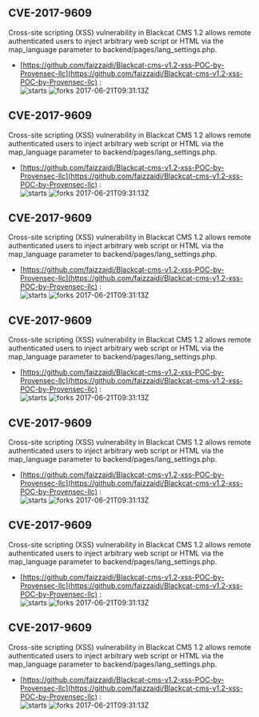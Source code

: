 ## CVE-2017-9609
 Cross-site scripting (XSS) vulnerability in Blackcat CMS 1.2 allows remote authenticated users to inject arbitrary web script or HTML via the map_language parameter to backend/pages/lang_settings.php.

- [https://github.com/faizzaidi/Blackcat-cms-v1.2-xss-POC-by-Provensec-llc](https://github.com/faizzaidi/Blackcat-cms-v1.2-xss-POC-by-Provensec-llc) :  
![starts](https://img.shields.io/github/stars/faizzaidi/Blackcat-cms-v1.2-xss-POC-by-Provensec-llc.svg) 
![forks](https://img.shields.io/github/forks/faizzaidi/Blackcat-cms-v1.2-xss-POC-by-Provensec-llc.svg) 
2017-06-21T09:31:13Z

## CVE-2017-9609
 Cross-site scripting (XSS) vulnerability in Blackcat CMS 1.2 allows remote authenticated users to inject arbitrary web script or HTML via the map_language parameter to backend/pages/lang_settings.php.

- [https://github.com/faizzaidi/Blackcat-cms-v1.2-xss-POC-by-Provensec-llc](https://github.com/faizzaidi/Blackcat-cms-v1.2-xss-POC-by-Provensec-llc) :  
![starts](https://img.shields.io/github/stars/faizzaidi/Blackcat-cms-v1.2-xss-POC-by-Provensec-llc.svg) 
![forks](https://img.shields.io/github/forks/faizzaidi/Blackcat-cms-v1.2-xss-POC-by-Provensec-llc.svg) 
2017-06-21T09:31:13Z

## CVE-2017-9609
 Cross-site scripting (XSS) vulnerability in Blackcat CMS 1.2 allows remote authenticated users to inject arbitrary web script or HTML via the map_language parameter to backend/pages/lang_settings.php.

- [https://github.com/faizzaidi/Blackcat-cms-v1.2-xss-POC-by-Provensec-llc](https://github.com/faizzaidi/Blackcat-cms-v1.2-xss-POC-by-Provensec-llc) :  
![starts](https://img.shields.io/github/stars/faizzaidi/Blackcat-cms-v1.2-xss-POC-by-Provensec-llc.svg) 
![forks](https://img.shields.io/github/forks/faizzaidi/Blackcat-cms-v1.2-xss-POC-by-Provensec-llc.svg) 
2017-06-21T09:31:13Z

## CVE-2017-9609
 Cross-site scripting (XSS) vulnerability in Blackcat CMS 1.2 allows remote authenticated users to inject arbitrary web script or HTML via the map_language parameter to backend/pages/lang_settings.php.

- [https://github.com/faizzaidi/Blackcat-cms-v1.2-xss-POC-by-Provensec-llc](https://github.com/faizzaidi/Blackcat-cms-v1.2-xss-POC-by-Provensec-llc) :  
![starts](https://img.shields.io/github/stars/faizzaidi/Blackcat-cms-v1.2-xss-POC-by-Provensec-llc.svg) 
![forks](https://img.shields.io/github/forks/faizzaidi/Blackcat-cms-v1.2-xss-POC-by-Provensec-llc.svg) 
2017-06-21T09:31:13Z

## CVE-2017-9609
 Cross-site scripting (XSS) vulnerability in Blackcat CMS 1.2 allows remote authenticated users to inject arbitrary web script or HTML via the map_language parameter to backend/pages/lang_settings.php.

- [https://github.com/faizzaidi/Blackcat-cms-v1.2-xss-POC-by-Provensec-llc](https://github.com/faizzaidi/Blackcat-cms-v1.2-xss-POC-by-Provensec-llc) :  
![starts](https://img.shields.io/github/stars/faizzaidi/Blackcat-cms-v1.2-xss-POC-by-Provensec-llc.svg) 
![forks](https://img.shields.io/github/forks/faizzaidi/Blackcat-cms-v1.2-xss-POC-by-Provensec-llc.svg) 
2017-06-21T09:31:13Z

## CVE-2017-9609
 Cross-site scripting (XSS) vulnerability in Blackcat CMS 1.2 allows remote authenticated users to inject arbitrary web script or HTML via the map_language parameter to backend/pages/lang_settings.php.

- [https://github.com/faizzaidi/Blackcat-cms-v1.2-xss-POC-by-Provensec-llc](https://github.com/faizzaidi/Blackcat-cms-v1.2-xss-POC-by-Provensec-llc) :  
![starts](https://img.shields.io/github/stars/faizzaidi/Blackcat-cms-v1.2-xss-POC-by-Provensec-llc.svg) 
![forks](https://img.shields.io/github/forks/faizzaidi/Blackcat-cms-v1.2-xss-POC-by-Provensec-llc.svg) 
2017-06-21T09:31:13Z

## CVE-2017-9609
 Cross-site scripting (XSS) vulnerability in Blackcat CMS 1.2 allows remote authenticated users to inject arbitrary web script or HTML via the map_language parameter to backend/pages/lang_settings.php.

- [https://github.com/faizzaidi/Blackcat-cms-v1.2-xss-POC-by-Provensec-llc](https://github.com/faizzaidi/Blackcat-cms-v1.2-xss-POC-by-Provensec-llc) :  
![starts](https://img.shields.io/github/stars/faizzaidi/Blackcat-cms-v1.2-xss-POC-by-Provensec-llc.svg) 
![forks](https://img.shields.io/github/forks/faizzaidi/Blackcat-cms-v1.2-xss-POC-by-Provensec-llc.svg) 
2017-06-21T09:31:13Z

